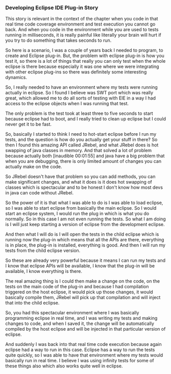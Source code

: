 ### Developing Eclipse IDE Plug-in Story

This story is relevant in the context of the chapter when you code in that real time code coverage environment and test execution you cannot go back. And when you code in the environment while you are used to tests running in milliseconds, it is really painful like literally your brain will hurt if you try to do something that takes seconds to run.

So here is a scenario, I was a couple of years back I needed to program, to create and Eclipse plug-in. But, the problem with eclipse plug-in is how you test it, so there is a lot of things that really you can only test when the whole eclipse is there because especially it was one where we were integrating with other eclipse plug-ins so there was definitely some interesting dynamics.

So, I really needed to have an environment where my tests were running actually in eclipse. So I found I believe was SWT port which was really great, which allowed me to do all sorts of testing with EIE in a way I had access to the eclipse objects when I was running that test.

The only problem is the test took at least three to five seconds to start because eclipse had to boot, and I really tried to clean up eclipse but I could never get it to be fast.

So, basically I started to think I need to hot-start eclipse before I run my tests, and the question is how do you actually get your stuff in there? So then I found this amazing API called JRebel, and what JRebel does is hot swapping of java classes in memory. And that solved a lot of problem because actually both [inaudible 00:01:55] and java have a big problem that when you are debugging, there is only limited amount of changes you can actually make on the code.

So JRebel doesn't have that problem so you can add methods, you can make significant changes, and what it does is it does hot swapping of classes which is spectacular and to be honest I don't know how most devs in java can code without JRebel.

So the power of it is that what I was able to do is I was able to load eclipse, so I was able to start eclipse from basically the main eclipse. So I would start an eclipse system, I would run the plug in which is what you do normally. So in this case I am not even running the tests. So what I am doing is I will just keep starting a version of eclipse from the development eclipse.

And then what I will do is I will open the tests in the child eclipse which is running now the plug-in which means that all the APIs are there, everything is in place, the plug-in is installed, everything is good. And then I will run my tests from the child eclipse version.

So these are already very powerful because it means I can run my tests and I know that eclipse APIs will be available, I know that the plug-in will be available, I know everything is there.

The real amazing thing is I could then make a change on the code, on the tests on the main code of the plug-in and because I had compilation triggered on the host eclipse, it would pick up those changes, it would basically compile them, JRebel will pick up that compilation and will inject that into the child eclipse.

So, you had this spectacular environment where I was basically programming eclipse in real time, and I was writing my tests and making changes to code, and when I saved it, the change will be automatically compiled by the host eclipse and will be injected in that particular version of eclipse.

And suddenly I was back into that real time code execution because again eclipse had a way to run in this case. Eclipse has a way to run the tests quite quickly, so I was able to have that environment where my tests would basically run in real time. I believe I was using infinity tests for some of these things also which also works quite well in eclipse.

